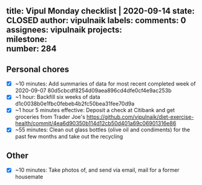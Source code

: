 title:	Vipul Monday checklist | 2020-09-14
state:	CLOSED
author:	vipulnaik
labels:	
comments:	0
assignees:	vipulnaik
projects:	
milestone:	
number:	284
--
## Personal chores

- [x] ~10 minutes: Add summaries of data for most recent completed week of 2020-09-07 80d5cbcdf8254d09aea896cd4dfe0cf4e9ac253b
- [x] ~1 hour: Backfill six weeks of data d1c0038b0e1fbc0febeb4b2fc50bea31fee70d9a
- [x] ~1 hour 5 minutes effective: Deposit a check at Citibank and get groceries from Trader Joe's https://github.com/vipulnaik/diet-exercise-health/commit/4ea6d90350b114d12cb50d401a69c06901316e86
- [x] ~55 minutes: Clean out glass bottles (olive oil and condiments) for the past few months and take out the recycling

## Other

- [x] ~10 minutes: Take photos of, and send via email, mail for a former housemate
